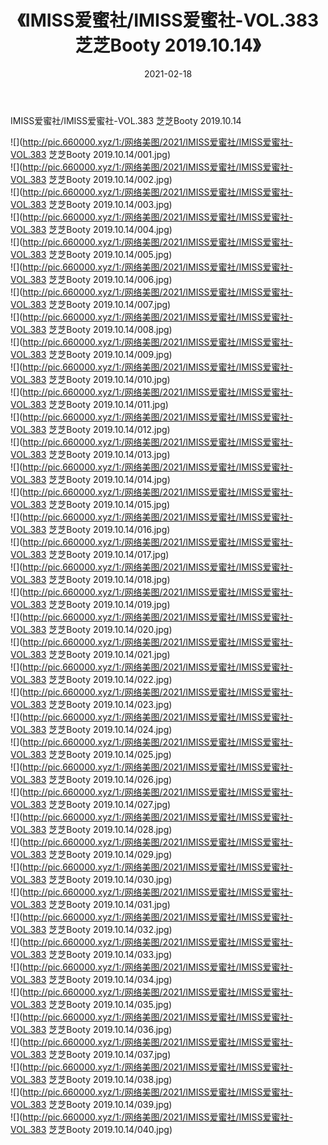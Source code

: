 ﻿---
layout: post
title:  《IMISS爱蜜社/IMISS爱蜜社-VOL.383 芝芝Booty 2019.10.14》
date:   2021-02-18
img: http://pic.660000.xyz/1:/网络美图/2021/IMISS爱蜜社/IMISS爱蜜社-VOL.383 芝芝Booty 2019.10.14/000.jpg
categories: [美女, 清纯, 唯美]
---

IMISS爱蜜社/IMISS爱蜜社-VOL.383 芝芝Booty 2019.10.14

 ![](http://pic.660000.xyz/1:/网络美图/2021/IMISS爱蜜社/IMISS爱蜜社-VOL.383 芝芝Booty 2019.10.14/001.jpg) <br>![](http://pic.660000.xyz/1:/网络美图/2021/IMISS爱蜜社/IMISS爱蜜社-VOL.383 芝芝Booty 2019.10.14/002.jpg) <br>![](http://pic.660000.xyz/1:/网络美图/2021/IMISS爱蜜社/IMISS爱蜜社-VOL.383 芝芝Booty 2019.10.14/003.jpg) <br>![](http://pic.660000.xyz/1:/网络美图/2021/IMISS爱蜜社/IMISS爱蜜社-VOL.383 芝芝Booty 2019.10.14/004.jpg) <br>![](http://pic.660000.xyz/1:/网络美图/2021/IMISS爱蜜社/IMISS爱蜜社-VOL.383 芝芝Booty 2019.10.14/005.jpg) <br>![](http://pic.660000.xyz/1:/网络美图/2021/IMISS爱蜜社/IMISS爱蜜社-VOL.383 芝芝Booty 2019.10.14/006.jpg) <br>![](http://pic.660000.xyz/1:/网络美图/2021/IMISS爱蜜社/IMISS爱蜜社-VOL.383 芝芝Booty 2019.10.14/007.jpg) <br>![](http://pic.660000.xyz/1:/网络美图/2021/IMISS爱蜜社/IMISS爱蜜社-VOL.383 芝芝Booty 2019.10.14/008.jpg) <br>![](http://pic.660000.xyz/1:/网络美图/2021/IMISS爱蜜社/IMISS爱蜜社-VOL.383 芝芝Booty 2019.10.14/009.jpg) <br>![](http://pic.660000.xyz/1:/网络美图/2021/IMISS爱蜜社/IMISS爱蜜社-VOL.383 芝芝Booty 2019.10.14/010.jpg) <br>![](http://pic.660000.xyz/1:/网络美图/2021/IMISS爱蜜社/IMISS爱蜜社-VOL.383 芝芝Booty 2019.10.14/011.jpg) <br>![](http://pic.660000.xyz/1:/网络美图/2021/IMISS爱蜜社/IMISS爱蜜社-VOL.383 芝芝Booty 2019.10.14/012.jpg) <br>![](http://pic.660000.xyz/1:/网络美图/2021/IMISS爱蜜社/IMISS爱蜜社-VOL.383 芝芝Booty 2019.10.14/013.jpg) <br>![](http://pic.660000.xyz/1:/网络美图/2021/IMISS爱蜜社/IMISS爱蜜社-VOL.383 芝芝Booty 2019.10.14/014.jpg) <br>![](http://pic.660000.xyz/1:/网络美图/2021/IMISS爱蜜社/IMISS爱蜜社-VOL.383 芝芝Booty 2019.10.14/015.jpg) <br>![](http://pic.660000.xyz/1:/网络美图/2021/IMISS爱蜜社/IMISS爱蜜社-VOL.383 芝芝Booty 2019.10.14/016.jpg) <br>![](http://pic.660000.xyz/1:/网络美图/2021/IMISS爱蜜社/IMISS爱蜜社-VOL.383 芝芝Booty 2019.10.14/017.jpg) <br>![](http://pic.660000.xyz/1:/网络美图/2021/IMISS爱蜜社/IMISS爱蜜社-VOL.383 芝芝Booty 2019.10.14/018.jpg) <br>![](http://pic.660000.xyz/1:/网络美图/2021/IMISS爱蜜社/IMISS爱蜜社-VOL.383 芝芝Booty 2019.10.14/019.jpg) <br>![](http://pic.660000.xyz/1:/网络美图/2021/IMISS爱蜜社/IMISS爱蜜社-VOL.383 芝芝Booty 2019.10.14/020.jpg) <br>![](http://pic.660000.xyz/1:/网络美图/2021/IMISS爱蜜社/IMISS爱蜜社-VOL.383 芝芝Booty 2019.10.14/021.jpg) <br>![](http://pic.660000.xyz/1:/网络美图/2021/IMISS爱蜜社/IMISS爱蜜社-VOL.383 芝芝Booty 2019.10.14/022.jpg) <br>![](http://pic.660000.xyz/1:/网络美图/2021/IMISS爱蜜社/IMISS爱蜜社-VOL.383 芝芝Booty 2019.10.14/023.jpg) <br>![](http://pic.660000.xyz/1:/网络美图/2021/IMISS爱蜜社/IMISS爱蜜社-VOL.383 芝芝Booty 2019.10.14/024.jpg) <br>![](http://pic.660000.xyz/1:/网络美图/2021/IMISS爱蜜社/IMISS爱蜜社-VOL.383 芝芝Booty 2019.10.14/025.jpg) <br>![](http://pic.660000.xyz/1:/网络美图/2021/IMISS爱蜜社/IMISS爱蜜社-VOL.383 芝芝Booty 2019.10.14/026.jpg) <br>![](http://pic.660000.xyz/1:/网络美图/2021/IMISS爱蜜社/IMISS爱蜜社-VOL.383 芝芝Booty 2019.10.14/027.jpg) <br>![](http://pic.660000.xyz/1:/网络美图/2021/IMISS爱蜜社/IMISS爱蜜社-VOL.383 芝芝Booty 2019.10.14/028.jpg) <br>![](http://pic.660000.xyz/1:/网络美图/2021/IMISS爱蜜社/IMISS爱蜜社-VOL.383 芝芝Booty 2019.10.14/029.jpg) <br>![](http://pic.660000.xyz/1:/网络美图/2021/IMISS爱蜜社/IMISS爱蜜社-VOL.383 芝芝Booty 2019.10.14/030.jpg) <br>![](http://pic.660000.xyz/1:/网络美图/2021/IMISS爱蜜社/IMISS爱蜜社-VOL.383 芝芝Booty 2019.10.14/031.jpg) <br>![](http://pic.660000.xyz/1:/网络美图/2021/IMISS爱蜜社/IMISS爱蜜社-VOL.383 芝芝Booty 2019.10.14/032.jpg) <br>![](http://pic.660000.xyz/1:/网络美图/2021/IMISS爱蜜社/IMISS爱蜜社-VOL.383 芝芝Booty 2019.10.14/033.jpg) <br>![](http://pic.660000.xyz/1:/网络美图/2021/IMISS爱蜜社/IMISS爱蜜社-VOL.383 芝芝Booty 2019.10.14/034.jpg) <br>![](http://pic.660000.xyz/1:/网络美图/2021/IMISS爱蜜社/IMISS爱蜜社-VOL.383 芝芝Booty 2019.10.14/035.jpg) <br>![](http://pic.660000.xyz/1:/网络美图/2021/IMISS爱蜜社/IMISS爱蜜社-VOL.383 芝芝Booty 2019.10.14/036.jpg) <br>![](http://pic.660000.xyz/1:/网络美图/2021/IMISS爱蜜社/IMISS爱蜜社-VOL.383 芝芝Booty 2019.10.14/037.jpg) <br>![](http://pic.660000.xyz/1:/网络美图/2021/IMISS爱蜜社/IMISS爱蜜社-VOL.383 芝芝Booty 2019.10.14/038.jpg) <br>![](http://pic.660000.xyz/1:/网络美图/2021/IMISS爱蜜社/IMISS爱蜜社-VOL.383 芝芝Booty 2019.10.14/039.jpg) <br>![](http://pic.660000.xyz/1:/网络美图/2021/IMISS爱蜜社/IMISS爱蜜社-VOL.383 芝芝Booty 2019.10.14/040.jpg) <br>